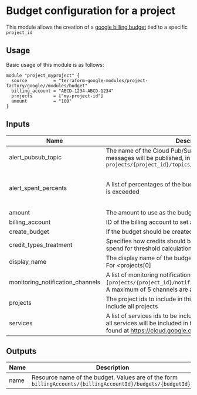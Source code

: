 # Budget configuration for a project

This module allows the creation of a [google billing budget](https://www.terraform.io/docs/providers/google/r/billing_budget.html) tied to a specific `project_id`

## Usage

Basic usage of this module is as follows:

```hcl
module "project_myproject" {
  source          = "terraform-google-modules/project-factory/google//modules/budget"
  billing_account = "ABCD-1234-ABCD-1234"
  projects        = ["my-project-id"]
  amount          = "100"
}
```

<!-- BEGINNING OF PRE-COMMIT-TERRAFORM DOCS HOOK -->
## Inputs

| Name | Description | Type | Default | Required |
|------|-------------|------|---------|:--------:|
| alert\_pubsub\_topic | The name of the Cloud Pub/Sub topic where budget related messages will be published, in the form of `projects/{project_id}/topics/{topic_id}` | `string` | `null` | no |
| alert\_spent\_percents | A list of percentages of the budget to alert on when threshold is exceeded | `list(number)` | <pre>[<br>  0.5,<br>  0.7,<br>  1<br>]</pre> | no |
| amount | The amount to use as the budget | `number` | n/a | yes |
| billing\_account | ID of the billing account to set a budget on | `string` | n/a | yes |
| create\_budget | If the budget should be created | `bool` | `true` | no |
| credit\_types\_treatment | Specifies how credits should be treated when determining spend for threshold calculations | `string` | `"INCLUDE_ALL_CREDITS"` | no |
| display\_name | The display name of the budget. If not set defaults to `Budget For <projects[0]|All Projects>` | `string` | `null` | no |
| monitoring\_notification\_channels | A list of monitoring notification channels in the form `[projects/{project_id}/notificationChannels/{channel_id}]`. A maximum of 5 channels are allowed. | `list(string)` | `[]` | no |
| projects | The project ids to include in this budget. If empty budget will include all projects | `list(string)` | n/a | yes |
| services | A list of services ids to be included in the budget. If omitted, all services will be included in the budget. Service ids can be found at https://cloud.google.com/skus/ | `list(string)` | `null` | no |

## Outputs

| Name | Description |
|------|-------------|
| name | Resource name of the budget. Values are of the form `billingAccounts/{billingAccountId}/budgets/{budgetId}.` |

<!-- END OF PRE-COMMIT-TERRAFORM DOCS HOOK -->

